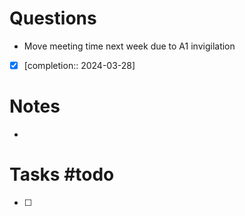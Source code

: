 # Questions
- Move meeting time next week due to A1 invigilation 
- [x]   [completion:: 2024-03-28]

# Notes
- 

# Tasks #todo 
- [ ] 
